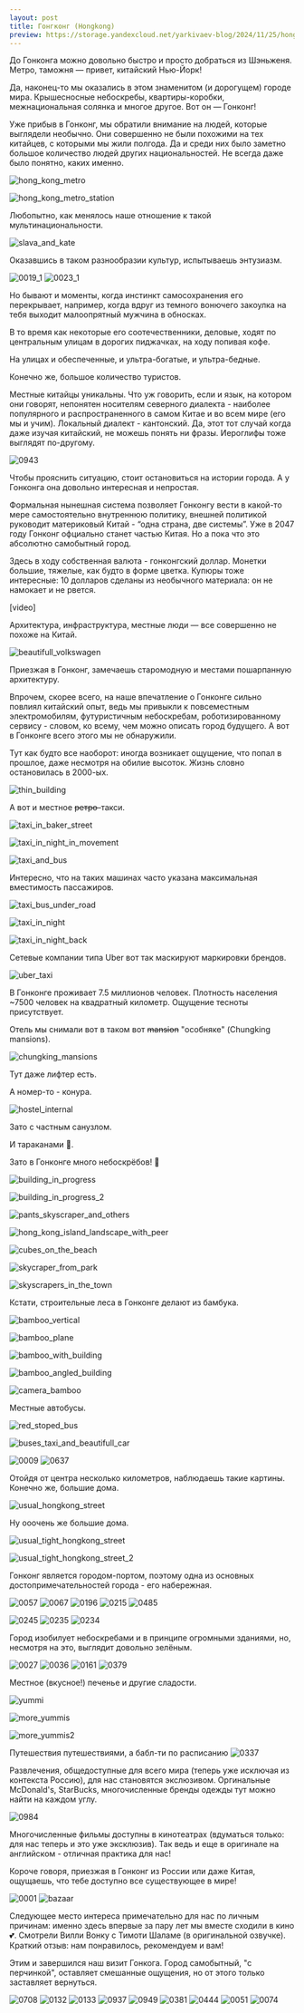```yaml
---
layout: post
title: Гонгконг (Hongkong)
preview: https://storage.yandexcloud.net/yarkivaev-blog/2024/11/25/hong_kong_metro.jpg
---
```


До Гонконга можно довольно быстро и просто добраться из Шэньженя. Метро, таможня — привет, китайский Нью-Йорк!

Да, наконец-то мы оказались в этом знаменитом (и дорогущем) городе мира. Крышесносные небоскребы, квартиры-коробки, межнациональная солянка и многое другое. Вот он — Гонконг!

Уже прибыв в Гонконг, мы обратили внимание на людей, которые выглядели необычно. Они совершенно не были похожими на тех китайцев, с которыми мы жили полгода. Да и среди них было заметно большое количество людей других национальностей. Не всегда даже было понятно, каких именно. 

![hong_kong_metro][hong_kong_metro]

![hong_kong_metro_station][hong_kong_metro_station]

Любопытно, как менялось наше отношение к такой мультинациональности. 

![slava_and_kate][slava_and_kate]

Оказавшись в таком разнообразии культур, испытываешь энтузиазм.

![0019_1][11/0019_1]
![0023_1][11/0023_1]

Но бывают и моменты, когда инстинкт самосохранения его перекрывает, например, когда вдруг из темного вонючего закоулка на тебя выходит малоопрятный мужчина в обносках.

В то время как некоторые его соотечественники, деловые, ходят по центральным улицам в дорогих пиджачках, на ходу попивая кофе. 

<!-- TO DO: (фото центра) -->

На улицах и обеспеченные, и ультра-богатые, и ультра-бедные. 

Конечно же, большое количество туристов.

Местные китайцы уникальны. Что уж говорить, если и язык, на котором они говорят, непонятен носителям северного диалекта - наиболее популярного и распространенного в самом Китае и во всем мире (его мы и учим).
Локальный диалект - кантонский. Да, этот тот случай когда даже изучая китайский, не можешь понять ни фразы.
Иероглифы тоже выглядят по-другому.

![0943][11/0943]

Чтобы прояснить ситуацию, стоит остановиться на истории города. А у Гонконга она довольно интересная и непростая.

Формальная нынешная система позволяет Гонконгу вести в какой-то мере самостоятельно внутреннюю политику, внешней политикой руководит материковый Китай - “одна страна, две системы”. Уже в 2047 году Гонконг офциально станет частью Китая. Но а пока что это абсолютно самобытный город.

Здесь в ходу собственная валюта - гонконгский доллар. Монетки большие, тяжелые, как будто в форме цветка. Купюры тоже интересные: 10 долларов сделаны из необычного материала: он не намокает и не рвется.

[video]

Архитектура, инфраструктура, местные люди — все совершенно не похоже на Китай. 

![beautifull_volkswagen][beautifull_volkswagen]

Приезжая в Гонконг, замечаешь старомодную и местами пошарпанную архитектуру.

Впрочем, скорее всего, на наше впечатление о Гонконге сильно повлиял китайский опыт, ведь мы привыкли к повсеместным электромобилям, футуристичным небоскребам, роботизированному сервису - словом, ко всему, чем можно описать город будущего. А вот в Гонконге всего этого мы не обнаружили. 

Тут как будто все наоборот: иногда возникает ощущение, что попал в прошлое, даже несмотря на обилие высоток. Жизнь словно остановилась в 2000-ых.

![thin_building][thin_building]

А вот и местное ~~ретро-~~такси.

![taxi_in_baker_street][taxi_in_baker_street]

![taxi_in_night_in_movement][taxi_in_night_in_movement]

![taxi_and_bus][taxi_and_bus]

Интересно, что на таких машинах часто указана максимальная вместимость пассажиров.

![taxi_bus_under_road][taxi_bus_under_road]

![taxi_in_night][taxi_in_night]

![taxi_in_night_back][taxi_in_night_back]

Сетевые компании типа Uber вот так маскируют маркировки брендов. 

<!-- TO DO: (На двери не видно, надо уточнить) -->

![uber_taxi][uber_taxi]


В Гонконге проживает 7.5 миллионов человек. Плотность населения ~7500 человек на квадратный километр. 
Ощущение тесноты присутствует.

Отель мы снимали вот в таком вот ~~mansion~~ "особняке" (Chungking mansions). 

![chungking_mansions][chungking_mansions]

Тут даже лифтер есть.

А номер-то - конура.

![hostel_internal][hostel_internal]

Зато с частным санузлом. 

И тараканами 😬.

Зато в Гонконге много небоскрёбов! 💖

![building_in_progress][building_in_progress]

![building_in_progress_2][building_in_progress_2]

![pants_skyscraper_and_others][pants_skyscraper_and_others]

![hong_kong_island_landscape_with_peer][hong_kong_island_landscape_with_peer]

![cubes_on_the_beach][cubes_on_the_beach]

![skycraper_from_park][skycraper_from_park]

![skyscrapers_in_the_town][skyscrapers_in_the_town]

Кстати, строительные леса в Гонконге делают из бамбука.

![bamboo_vertical][bamboo_vertical]

![bamboo_plane][bamboo_plane]

![bamboo_with_building][bamboo_with_building]

![bamboo_angled_building][bamboo_angled_building]

![camera_bamboo][camera_bamboo]

Местные автобусы. 

![red_stoped_bus][red_stoped_bus]

![buses_taxi_and_beautifull_car][buses_taxi_and_beautifull_car]

![0009][11/0009]
![0637][11/0637]

Отойдя от центра несколько километров, наблюдаешь такие картины. Конечно же, большие дома.

![usual_hongkong_street][usual_hongkong_street]

Ну ооочень же большие дома.

![usual_tight_hongkong_street][usual_tight_hongkong_street]

![usual_tight_hongkong_street_2][usual_tight_hongkong_street_2]

Гонконг является городом-портом, поэтому одна из основных достопримечательностей города - его набережная.

![0057][11/0057]
![0067][11/0067]
![0196][11/0196]
![0215][11/0215]
![0485][11/0485]


![0245][11/0245]
![0235][11/0235]
![0234][11/0234]



Город изобилует небоскребами и в принципе огромными зданиями, но, несмотря на это, выглядит довольно зелёным.



![0027][11/0027]
![0036][11/0036]
![0161][11/0161]
![0379][11/0379]


Местное (вкусное!) печенье и другие сладости.

![yummi](../../../images/yummi.jpg)

![more_yummis](../../../images/more_yummis.jpg)

![more_yummis2](../../../images/more_yummis2.jpg)

Путешествия путешествиями, а бабл-ти по расписанию 
![0337][12/0337] <!-- Не подтянулось-->


Развлечения, общедоступные для всего мира (теперь уже исключая из контекста Россию), для нас становятся экслюзивом. Оргинальные McDonald's, StarBucks, многочисленные бренды одежды тут можно найти на каждом углу. 


![0984][10/0984]

Многочисленные фильмы доступны в кинотеатрах (вдуматься только: для нас теперь и это уже эксклюзив). Так ведь и еще в оригинале на английском - отличная практика для нас!

Короче говоря, приезжая в Гонконг из России или даже Китая, ощущаешь, что тебе доступно все существующее в мире!

![0001][11/0001]
![bazaar](../../../images/bazaar.jpg)

Следующее место интереса примечательно для нас по личным причинам: именно здесь впервые за пару лет мы вместе сходили в кино 💕. Смотрели Вилли Вонку с Тимоти Шаламе (в оригинальной озвучке). Краткий отзыв: нам понравилось, рекомендуем и вам!


Этим и завершился наш визит Гонкога. Город самобытный, "с перчинкой", оставляет смешанные ощущения, но от этого только заставляет вернуться.


![0708][11/0708]
![0132][11/0132]
![0133][11/0133]
![0937][10/0937]
![0949][10/0949]
![0381][11/0381]
![0444][11/0444]
![0051][12/0051]
![0074][12/0074]

[hong_kong_metro]: https://storage.yandexcloud.net/yarkivaev-blog/2024/11/25/hong_kong_metro.jpg
[hong_kong_metro_station]: https://storage.yandexcloud.net/yarkivaev-blog/2024/11/25/hong_kong_metro_station.jpg
[slava_and_kate]: https://storage.yandexcloud.net/yarkivaev-blog/2024/11/25/slava_and_kate.jpg
[beautifull_volkswagen]: https://storage.yandexcloud.net/yarkivaev-blog/2024/11/25/beautifull_volkswagen.jpg
[thin_building]: https://storage.yandexcloud.net/yarkivaev-blog/2024/11/25/thin_building.jpg
[taxi_in_baker_street]: https://storage.yandexcloud.net/yarkivaev-blog/2024/11/25/taxi_in_baker_street.jpg
[taxi_in_night_in_movement]: https://storage.yandexcloud.net/yarkivaev-blog/2024/11/25/taxi_in_night_in_movement.jpg
[taxi_and_bus]: https://storage.yandexcloud.net/yarkivaev-blog/2024/11/25/taxi_and_bus.jpg
[taxi_bus_under_road]: https://storage.yandexcloud.net/yarkivaev-blog/2024/11/25/taxi_bus_under_road.jpg
[taxi_in_night]: https://storage.yandexcloud.net/yarkivaev-blog/2024/11/25/taxi_in_night.jpg
[taxi_in_night_back]: https://storage.yandexcloud.net/yarkivaev-blog/2024/11/25/taxi_in_night_back.jpg
[uber_taxi]: https://storage.yandexcloud.net/yarkivaev-blog/2024/11/25/uber_taxi.jpg
[chungking_mansions]: https://storage.yandexcloud.net/yarkivaev-blog/2024/11/25/chungking_mansions.jpg
[hostel_internal]: https://storage.yandexcloud.net/yarkivaev-blog/2024/11/25/hostel_internal.jpg
[building_in_progress]: https://storage.yandexcloud.net/yarkivaev-blog/2024/11/25/building_in_progress.jpg
[building_in_progress_2]: https://storage.yandexcloud.net/yarkivaev-blog/2024/11/25/building_in_progress_2.jpg
[pants_skyscraper_and_others]: https://storage.yandexcloud.net/yarkivaev-blog/2024/11/25/pants_skyscraper_and_others.jpg
[hong_kong_island_landscape_with_peer]: https://storage.yandexcloud.net/yarkivaev-blog/2024/11/25/hong_kong_island_landscape_with_peer.jpg
[cubes_on_the_beach]: https://storage.yandexcloud.net/yarkivaev-blog/2024/11/25/cubes_on_the_beach.jpg
[skycraper_from_park]: https://storage.yandexcloud.net/yarkivaev-blog/2024/11/25/skycraper_from_park.jpg
[skyscrapers_in_the_town]: https://storage.yandexcloud.net/yarkivaev-blog/2024/11/25/skyscrapers_in_the_town.jpg
[bamboo_vertical]: https://storage.yandexcloud.net/yarkivaev-blog/2024/11/25/bamboo_vertical.jpg
[bamboo_plane]: https://storage.yandexcloud.net/yarkivaev-blog/2024/11/25/bamboo_plane.jpg
[bamboo_with_building]: https://storage.yandexcloud.net/yarkivaev-blog/2024/11/25/bamboo_with_building.jpg
[bamboo_angled_building]: https://storage.yandexcloud.net/yarkivaev-blog/2024/11/25/bamboo_angled_building.jpg
[camera_bamboo]: https://storage.yandexcloud.net/yarkivaev-blog/2024/11/25/camera_bamboo.jpg
[red_stoped_bus]: https://storage.yandexcloud.net/yarkivaev-blog/2024/11/25/red_stoped_bus.jpg
[buses_taxi_and_beautifull_car]: https://storage.yandexcloud.net/yarkivaev-blog/2024/11/25/buses_taxi_and_beautifull_car.jpg
[usual_hongkong_street]: https://storage.yandexcloud.net/yarkivaev-blog/2024/11/25/usual_hongkong_street.jpg
[usual_tight_hongkong_street]: https://storage.yandexcloud.net/yarkivaev-blog/2024/11/25/usual_tight_hongkong_street.jpg
[usual_tight_hongkong_street_2]: https://storage.yandexcloud.net/yarkivaev-blog/2024/11/25/usual_tight_hongkong_street_2.jpg
[11/0019_1]: https://storage.yandexcloud.net/yarkivaev-blog/hongkong/11/DSC_0019_1.JPG
[11/0023_1]: https://storage.yandexcloud.net/yarkivaev-blog/hongkong/11/DSC_0023_1.JPG
[11/0943]: https://storage.yandexcloud.net/yarkivaev-blog/hongkong/11/DSC_0943.JPG
[11/0009]: https://storage.yandexcloud.net/yarkivaev-blog/hongkong/11/DSC_0009.JPG
[11/0637]: https://storage.yandexcloud.net/yarkivaev-blog/hongkong/11/DSC_0637.JPG
[11/0057]: https://storage.yandexcloud.net/yarkivaev-blog/hongkong/11/DSC_0057.JPG
[11/0067]: https://storage.yandexcloud.net/yarkivaev-blog/hongkong/11/DSC_0067.JPG
[11/0196]: https://storage.yandexcloud.net/yarkivaev-blog/hongkong/11/DSC_0196.JPG
[11/0215]: https://storage.yandexcloud.net/yarkivaev-blog/hongkong/11/DSC_0215.JPG
[11/0485]: https://storage.yandexcloud.net/yarkivaev-blog/hongkong/11/DSC_0485.JPG
[11/0245]: https://storage.yandexcloud.net/yarkivaev-blog/hongkong/11/DSC_0245.JPG
[11/0235]: https://storage.yandexcloud.net/yarkivaev-blog/hongkong/11/DSC_0235.JPG
[11/0234]: https://storage.yandexcloud.net/yarkivaev-blog/hongkong/11/DSC_0234.JPG
[11/0027]: https://storage.yandexcloud.net/yarkivaev-blog/hongkong/11/DSC_0027.JPG
[11/0036]: https://storage.yandexcloud.net/yarkivaev-blog/hongkong/11/DSC_0036.JPG
[11/0161]: https://storage.yandexcloud.net/yarkivaev-blog/hongkong/11/DSC_0161.JPG
[11/0379]: https://storage.yandexcloud.net/yarkivaev-blog/hongkong/11/DSC_0379.JPG
[12/0337]: https://storage.yandexcloud.net/yarkivaev-blog/hongkong/12/DSC_0337.JPG
[10/0984]: https://storage.yandexcloud.net/yarkivaev-blog/hongkong/10/DSC_0984.JPG
[11/0001]: https://storage.yandexcloud.net/yarkivaev-blog/hongkong/11/DSC_0001.JPG
[11/0708]: https://storage.yandexcloud.net/yarkivaev-blog/hongkong/11/DSC_0001.JPG
[11/0132]: https://storage.yandexcloud.net/yarkivaev-blog/hongkong/11/DSC_0132.JPG
[11/0133]: https://storage.yandexcloud.net/yarkivaev-blog/hongkong/11/DSC_0133.JPG
[10/0937]: https://storage.yandexcloud.net/yarkivaev-blog/hongkong/10/DSC_0937.JPG
[10/0949]: https://storage.yandexcloud.net/yarkivaev-blog/hongkong/10/DSC_0949.JPG
[11/0381]: https://storage.yandexcloud.net/yarkivaev-blog/hongkong/11/DSC_0381.JPG
[11/0444]: https://storage.yandexcloud.net/yarkivaev-blog/hongkong/11/DSC_0444.JPG
[12/0051]: https://storage.yandexcloud.net/yarkivaev-blog/hongkong/12/DSC_0051.JPG
[12/0074]: https://storage.yandexcloud.net/yarkivaev-blog/hongkong/12/DSC_0074.JPG
